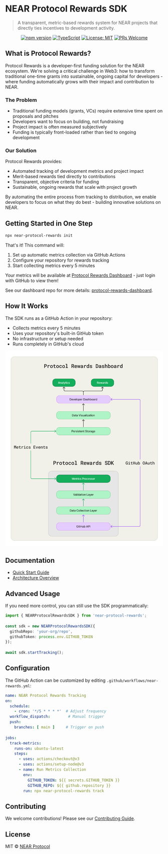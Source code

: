 # NEAR Protocol Rewards SDK

> A transparent, metric-based rewards system for NEAR projects that directly ties incentives to development activity.

<div align="center">
  
  [![npm version](https://img.shields.io/npm/v/near-protocol-rewards.svg)](https://www.npmjs.com/package/near-protocol-rewards)
  [![TypeScript](https://img.shields.io/badge/TypeScript-5.0-blue.svg)](https://www.typescriptlang.org/)
  [![License: MIT](https://img.shields.io/badge/License-MIT-yellow.svg)](https://opensource.org/licenses/MIT)
  [![PRs Welcome](https://img.shields.io/badge/PRs-welcome-brightgreen.svg)](https://github.com/jbarnes850/near-protocol-rewards/blob/main/CONTRIBUTING.md)

</div>

## What is Protocol Rewards?

Protocol Rewards is a developer-first funding solution for the NEAR ecosystem. We're solving a critical challenge in Web3: how to transform traditional one-time grants into sustainable, ongoing capital for developers - where funding automatically grows with their impact and contribution to NEAR.

### The Problem

- Traditional funding models (grants, VCs) require extensive time spent on proposals and pitches
- Developers want to focus on building, not fundraising
- Project impact is often measured subjectively
- Funding is typically front-loaded rather than tied to ongoing development

### Our Solution

Protocol Rewards provides:

- Automated tracking of development metrics and project impact
- Merit-based rewards tied directly to contributions
- Transparent, objective criteria for funding
- Sustainable, ongoing rewards that scale with project growth

By automating the entire process from tracking to distribution, we enable developers to focus
on what they do best - building innovative solutions on NEAR.

## Getting Started in One Step

```bash
npx near-protocol-rewards init
```

That's it! This command will:

1. Set up automatic metrics collection via GitHub Actions
2. Configure your repository for rewards tracking
3. Start collecting metrics every 5 minutes

Your metrics will be available at [Protocol Rewards Dashboard](https://protocol-rewards-dashboard.vercel.app/) - just login with GitHub to view them!

See our dashboard repo for more details: [protocol-rewards-dashboard](https://github.com/jbarnes850/protocol-rewards-dashboard).

## How It Works

The SDK runs as a GitHub Action in your repository:

- Collects metrics every 5 minutes
- Uses your repository's built-in GitHub token
- No infrastructure or setup needed
- Runs completely in GitHub's cloud

![Architecture](public/assets/architecture.png)

## Documentation

- [Quick Start Guide](https://github.com/jbarnes850/near-protocol-rewards/blob/main/docs/quick-start.md)
- [Architecture Overview](https://github.com/jbarnes850/near-protocol-rewards/blob/main/docs/architecture.md)

## Advanced Usage

If you need more control, you can still use the SDK programmatically:

```typescript
import { NEARProtocolRewardsSDK } from 'near-protocol-rewards';

const sdk = new NEARProtocolRewardsSDK({
  githubRepo: 'your-org/repo',
  githubToken: process.env.GITHUB_TOKEN
});

await sdk.startTracking();
```

## Configuration

The GitHub Action can be customized by editing `.github/workflows/near-rewards.yml`:

```yaml
name: NEAR Protocol Rewards Tracking
on:
  schedule:
    - cron: '*/5 * * * *'  # Adjust frequency
  workflow_dispatch:        # Manual trigger
  push:
    branches: [ main ]     # Trigger on push

jobs:
  track-metrics:
    runs-on: ubuntu-latest
    steps:
      - uses: actions/checkout@v3
      - uses: actions/setup-node@v3
      - name: Run Metrics Collection
        env:
          GITHUB_TOKEN: ${{ secrets.GITHUB_TOKEN }}
          GITHUB_REPO: ${{ github.repository }}
        run: npx near-protocol-rewards track
```

## Contributing

We welcome contributions! Please see our [Contributing Guide](https://github.com/jbarnes850/near-protocol-rewards/blob/main/CONTRIBUTING.md).

## License

MIT © [NEAR Protocol](https://github.com/jbarnes850/near-protocol-rewards/blob/main/LICENSE)

